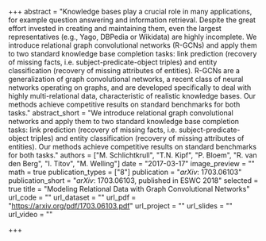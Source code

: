 +++
abstract = "Knowledge bases play a crucial role in many applications, for example question answering and information retrieval. Despite the great effort invested in creating and maintaining them, even the largest representatives (e.g., Yago, DBPedia or Wikidata) are highly incomplete. We introduce relational graph convolutional networks (R-GCNs) and apply them to two standard knowledge base completion tasks: link prediction (recovery of missing facts, i.e. subject-predicate-object triples) and entity classification (recovery of missing attributes of entities). R-GCNs are a generalization of graph convolutional networks, a recent class of neural networks operating on graphs, and are developed specifically to deal with highly multi-relational data, characteristic of realistic knowledge bases. Our methods achieve competitive results on standard benchmarks for both tasks."
abstract_short = "We introduce relational graph convolutional networks and apply them to two standard knowledge base completion tasks: link prediction (recovery of missing facts, i.e. subject-predicate-object triples) and entity classification (recovery of missing attributes of entities). Our methods achieve competitive results on standard benchmarks for both tasks."
authors = ["M. Schlichtkrull", "T.N. Kipf", "P. Bloem", "R. van den Berg", "I. Titov", "M. Welling"]
date = "2017-03-17"
image_preview = ""
math = true
publication_types = ["8"]
publication = "*arXiv*: 1703.06103"
publication_short = "*arXiv*: 1703.06103, published in ESWC 2018"
selected = true
title = "Modeling Relational Data with Graph Convolutional Networks"
url_code = ""
url_dataset = ""
url_pdf = "https://arxiv.org/pdf/1703.06103.pdf"
url_project = "" 
url_slides = ""
url_video = ""


+++


<!---
[[url_custom]]
name = "Custom Link"
url = "http://www.example.org"

# Optional featured image (relative to `static/img/` folder).
[header]
image = "headers/bubbles-wide.jpg"
caption = "My caption :smile:"

-->

